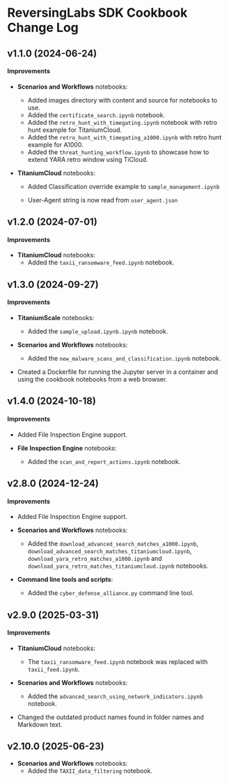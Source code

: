 ReversingLabs SDK Cookbook Change Log
=========

v1.1.0 (2024-06-24)
-------------------

#### Improvements

- **Scenarios and Workflows** notebooks:
  - Added images directory with content and source for notebooks to use.
  - Added the `certificate_search.ipynb` notebook.
  - Added the `retro_hunt_with_timegating.ipynb` notebook with retro hunt example for TitaniumCloud.
  - Added the `retro_hunt_with_timegating_a1000.ipynb` with retro hunt example for A1000.
  - Added the `threat_hunting_workflow.ipynb` to showcase how to extend YARA retro window using TiCloud.

- **TitaniumCloud** notebooks:
  - Added Classification override example to `sample_management.ipynb`


  - User-Agent string is now read from `user_agent.json`


v1.2.0 (2024-07-01)
-------------------

#### Improvements

- **TitaniumCloud** notebooks:
  - Added the `taxii_ransomware_feed.ipynb` notebook.


v1.3.0 (2024-09-27)
-------------------

#### Improvements

- **TitaniumScale** notebooks:
  - Added the `sample_upload.ipynb.ipynb` notebook.
  
- **Scenarios and Workflows** notebooks:
  - Added the `new_malware_scans_and_classification.ipynb` notebook.

- Created a Dockerfile for running the Jupyter server in a container and using the cookbook notebooks from a web browser.


v1.4.0 (2024-10-18)
-------------------

#### Improvements
- Added File Inspection Engine support.

- **File Inspection Engine** notebooks:
  - Added the `scan_and_report_actions.ipynb` notebook.


v2.8.0 (2024-12-24)
-------------------

#### Improvements
- Added File Inspection Engine support.

- **Scenarios and Workflows** notebooks:
  - Added the `download_advanced_search_matches_a1000.ipynb`, `download_advanced_search_matches_titaniumcloud.ipynb`, `download_yara_retro_matches_a1000.ipynb` and `download_yara_retro_matches_titaniumcloud.ipynb` notebooks.

- **Command line tools and scripts**:
  - Added the `cyber_defense_alliance.py` command line tool.


v2.9.0 (2025-03-31)
-------------------

#### Improvements
- **TitaniumCloud** notebooks:
  - The `taxii_ransomware_feed.ipynb` notebook was replaced with `taxii_feed.ipynb`.

- **Scenarios and Workflows** notebooks:
  - Added the `advanced_search_using_network_indicators.ipynb` notebook.

- Changed the outdated product names found in folder names and Markdown text.


v2.10.0 (2025-06-23)
-------------------
- **Scenarios and Workflows** notebooks:
  - Added the `TAXII_data_filtering` notebook.